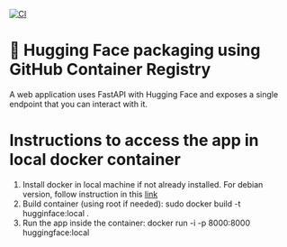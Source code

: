 
[![CI](https://github.com/Adeemy/huggingface-ghcr/actions/workflows/main.yml/badge.svg)](https://github.com/Adeemy/huggingface-ghcr/actions/workflows/main.yml)

# 🤗 Hugging Face packaging using GitHub Container Registry

A web application uses FastAPI with Hugging Face and exposes a single endpoint that you can interact with it.

# Instructions to access the app in local docker container
1. Install docker in local machine if not already installed. For debian version, follow instruction in this [link](https://docs.docker.com/engine/install/debian/#install-using-the-repository)
2. Build container (using root if needed): sudo docker build -t hugginface:local . 
3. Run the app inside the container: docker run -i -p 8000:8000 huggingface:local

